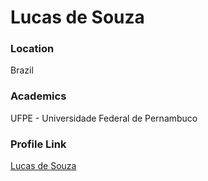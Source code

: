 # Lucas de Souza

### Location

Brazil

### Academics

UFPE - Universidade Federal de Pernambuco

### Profile Link

[Lucas de Souza](https://github.com/lsb4)
